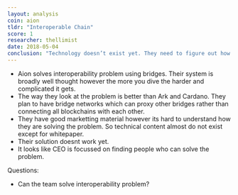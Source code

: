 ```yaml
---
layout: analysis
coin: aion
tldr: "Interoperable Chain"
score: 1
researcher: thellimist
date: 2018-05-04
conclusion: "Technology doesn’t exist yet. They need to figure out how to do it first. Who knows if they can actually pull it off. Interoperability is still a really hard problem."
---
```


- Aion solves interoperability problem using bridges. Their system is broadly well thought however the more you dive the harder and complicated it gets.
- The way they look at the problem is better than Ark and Cardano. They plan to have bridge networks which can proxy other bridges rather than connecting all blockchains with each other.
- They have good marketting material however its hard to understand how they are solving the problem. So technical content almost do not exist except for whitepaper.
- Their solution doesnt work yet.
- It looks like CEO is focussed on finding people who can solve the problem.

Questions:
- Can the team solve interoperability problem?